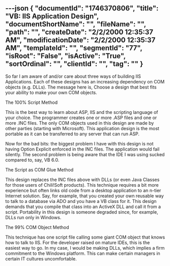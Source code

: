 ---json
{
  "documentId": "1746370806",
  "title": "VB: IIS Application Design",
  "documentShortName": "",
  "fileName": "",
  "path": "",
  "createDate": "2/2/2000 12:35:37 AM",
  "modificationDate": "2/2/2000 12:35:37 AM",
  "templateId": "",
  "segmentId": "77",
  "isRoot": "False",
  "isActive": "True",
  "sortOrdinal": "",
  "clientId": "",
  "tag": ""
}
---

So far I am aware of and/or care about three ways of building IIS Applications. Each of these designs has an increasing dependency on COM objects (e.g. DLLs). The message here is, Choose a design that best fits your ability to make your own COM objects.


The 100% Script Method

This is the best way to learn about ASP, IIS and the scripting language of your choice. The programmer creates one or more .ASP files and one or more .INC files. The only COM objects used in this design are made by other parties (starting with Microsoft). This application design is the most portable as it can be transferred to any server that can run ASP.

Now for the bad bits: the biggest problem I have with this design is not having Option Explicit enforced in the INC files. The application would fail silently. The second problem is being aware that the IDE I was using sucked compared to, say, VB 6.0.


The Script as COM Glue Method

This design replaces the INC files above with DLLs (or even Java Classes for those users of Chili!Soft products). This technique requires a bit more experience but often links old code from a desktop application to an n-tier Internet solution. Say, for example, that you created your own reusable way to talk to a database via ADO and you have a VB class for it. This design demands that you compile that class into an ActiveX DLL and call it from a script. Portability in this design is someone degraded since, for example, DLLs run only in Windows.


The 99% COM Object Method

This technique has one script file calling some giant COM object that knows how to talk to IIS. For the developer raised on mature IDEs, this is the easiest way to go. In my case, I would be making DLLs, which implies a firm commitment to the Windows platform. This can make certain managers in certain IT cultures uncomfortable.
